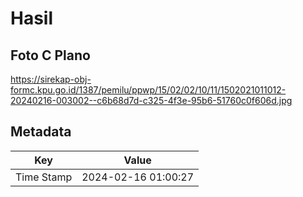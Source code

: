 # Hasil

## Foto C Plano

https://sirekap-obj-formc.kpu.go.id/1387/pemilu/ppwp/15/02/02/10/11/1502021011012-20240216-003002--c6b68d7d-c325-4f3e-95b6-51760c0f606d.jpg


## Metadata

| Key        | Value               |
| ---------- | ------------------- |
| Time Stamp | 2024-02-16 01:00:27 |



